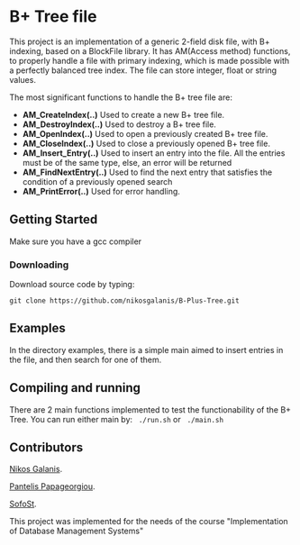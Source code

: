 # B+ Tree file

This project is an implementation of a generic 2-field disk file, with B+ indexing, based on a BlockFile library.
It has AM(Access method) functions, to properly handle a file with primary indexing, which is made possible with a perfectly balanced tree index.
The file can store integer, float or string values.

The most significant functions to handle the B+ tree file are:

- **AM_CreateIndex(..)** Used to create a new B+ tree file.
- **AM_DestroyIndex(..)** Used to destroy a B+ tree file.
- **AM_OpenIndex(..)** Used to open a previously created B+ tree file.
- **AM_CloseIndex(..)** Used to close a previously opened B+ tree file.
- **AM_Insert_Entry(..)** Used to insert an entry into the file. All the entries must be of the same type, else, an error will be returned
- **AM_FindNextEntry(..)** Used to find the next entry that satisfies the condition of a previously opened search
- **AM_PrintError(..)** Used for error handling.


## Getting Started
Make sure you have a gcc compiler
### Downloading
Download source code by typing:

``` git clone https://github.com/nikosgalanis/B-Plus-Tree.git ```


## Examples

In the directory examples, there is a simple main aimed to insert entries in the file, and then search for one of them. 

## Compiling and running
There are 2 main functions implemented to test the functionability of the B+ Tree.
You can run either main by:
``` ./run.sh```
or 
``` ./main.sh```


## Contributors 

[Nikos Galanis](https://github.com/nikosgalanis).

[Pantelis Papageorgiou](https://github.com/panpapag).

[SofoSt](https://github.com/SofoSt).

This project was implemented for the needs of the course "Implementation of Database Management Systems"
